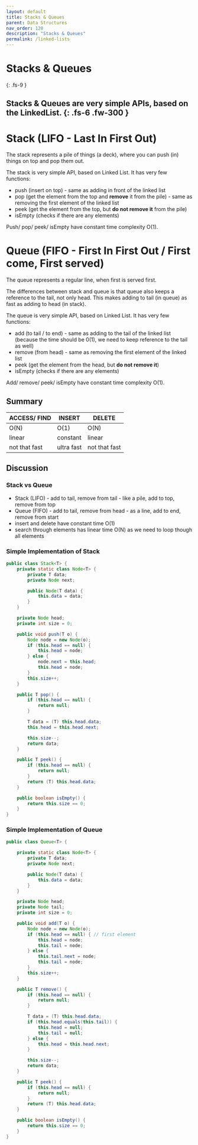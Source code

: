 ```yaml
---
layout: default
title: Stacks & Queues
parent: Data Structures
nav_order: 120
description: "Stacks & Queues"
permalink: /linked-lists
---
```

# Stacks & Queues
{: .fs-9 }
 
Stacks & Queues are very simple APIs, based on the LinkedList.
{: .fs-6 .fw-300 }
---

# Stack (LIFO - Last In First Out)
The stack represents a pile of things (a deck), where you can push (in) things on top and pop them out.

The stack is very simple API, based on Linked List. It has very few functions: 
* push (insert on top) - same as adding in front of the linked list
* pop (get the element from the top and **remove** it from the pile) - same as removing the first element of the linked list
* peek (get the element from the top, but **do not remove it** from the pile)
* isEmpty (checks if there are any elements)

Push/ pop/ peek/ isEmpty have constant time complexity  O(1).

# Queue (FIFO - First In First Out / First come, First served)
The queue represents a regular line, when first is served first. 

The differences between stack and queue is that queue also keeps a reference to the tail, not only head.
This makes adding to tail (in queue) as fast as adding to head (in stack). 

The queue is very simple API, based on Linked List. It has very few functions: 
* add (to tail / to end) - same as adding to the tail of the linked list (because the time should be 0(1), we need to keep reference to the tail as well)
* remove (from head) - same as removing the first element of the linked list
* peek (get the element from the head, but **do not remove it**)
* isEmpty (checks if there are any elements)

Add/ remove/ peek/ isEmpty have constant time complexity  O(1).

## Summary

ACCESS/ FIND|INSERT|DELETE
---|---|---
O(N)|O(1)|O(N)
linear| constant| linear
not that fast|ultra fast|not that fast

## Discussion

### Stack vs Queue
- Stack (LIFO) - add to tail, remove from tail - like a pile, add to top, remove from top
- Queue (FIFO) - add to tail, remove from head - as a line, add to end, remove from start
- insert and delete have constant time O(1)
- search through elements has linear time O(N) as we need to loop though all elements

### Simple Implementation of Stack
```java
public class Stack<T> {
    private static class Node<T> {
        private T data;
        private Node next;

        public Node(T data) {
            this.data = data;
        }
    }

    private Node head;
    private int size = 0;

    public void push(T o) {
        Node node = new Node(o);
        if (this.head == null) {
            this.head = node;
        } else {
            node.next = this.head;
            this.head = node;
        }
        this.size++;
    }

    public T pop() {
        if (this.head == null) {
            return null;
        }

        T data = (T) this.head.data;
        this.head = this.head.next;

        this.size--;
        return data;
    }

    public T peek() {
        if (this.head == null) {
            return null;
        }
        return (T) this.head.data;
    }

    public boolean isEmpty() {
        return this.size == 0;
    }
}
```

### Simple Implementation of Queue
```java
public class Queue<T> {

    private static class Node<T> {
        private T data;
        private Node next;

        public Node(T data) {
            this.data = data;
        }
    }

    private Node head;
    private Node tail;
    private int size = 0;

    public void add(T o) {
        Node node = new Node(o);
        if (this.head == null) { // first element
            this.head = node;
            this.tail = node;
        } else {
            this.tail.next = node;
            this.tail = node;
        }
        this.size++;
    }

    public T remove() {
        if (this.head == null) {
            return null;
        }

        T data = (T) this.head.data;
        if (this.head.equals(this.tail)) {
            this.head = null;
            this.tail = null;
        } else {
            this.head = this.head.next;
        }

        this.size--;
        return data;
    }

    public T peek() {
        if (this.head == null) {
            return null;
        }
        return (T) this.head.data;
    }

    public boolean isEmpty() {
        return this.size == 0;
    }
}
```